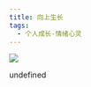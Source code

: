 ```yaml
---
title: 向上生长
tags:
  - 个人成长-情绪心灵
---
```


![](https://wfqqreader-1252317822.image.myqcloud.com/cover/523/31265523/s_31265523.jpg)

undefined
